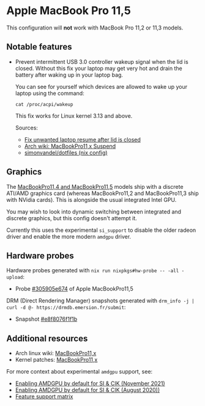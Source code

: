 # Apple MacBook Pro 11,5

This configuration will **not** work with MacBook Pro 11,2 or 11,3 models.

## Notable features

* Prevent intermittent USB 3.0 controller wakeup signal when the lid is closed. Without this fix your laptop may get very hot and drain the battery after waking up in your laptop bag.

  You can see for yourself which devices are allowed to wake up your laptop using the command:

  ```shell
  cat /proc/acpi/wakeup
  ```

  This fix works for Linux kernel 3.13 and above.

  Sources:

  * [Fix unwanted laptop resume after lid is closed](https://medium.com/@laurynas.karvelis_95228/install-arch-linux-on-macbook-pro-11-2-retina-install-guide-for-year-2017-2034ceed4cb2#66ba)
  * [Arch wiki: MacBookPro11,x Suspend](https://wiki.archlinux.org/index.php/MacBookPro11,x#Suspend)
  * [simonvandel/dotfiles (nix config)](https://github.com/simonvandel/dotfiles/blob/f254a4a607257faee295ce798ed215273c342850/nixos/vandel-macair/configuration.nix#L45)

## Graphics

The [MacBookPro11,4 and MacBookPro11,5](https://support.apple.com/kb/SP719) models ship with a discrete ATI/AMD graphics card (whereas MacBookPro11,2 and MacBookPro11,3 ship with NVidia cards). This is alongside the usual integrated Intel GPU.

You may wish to look into dynamic switching between integrated and discrete graphics, but this config doesn't attempt it.

Currently this uses the experimental `si_support` to disable the older radeon driver and enable the more modern `amdgpu` driver.

## Hardware probes

Hardware probes generated with `nix run nixpkgs#hw-probe -- -all -upload`:

* Probe [#305905e674](https://linux-hardware.org/?probe=305905e674) of Apple MacBookPro11,5

DRM (Direct Rendering Manager) snapshots generated with `drm_info -j | curl -d @- https://drmdb.emersion.fr/submit`:

* Snapshot [#e8f8076f1f1b](https://drmdb.emersion.fr/snapshots/e8f8076f1f1b)

## Additional resources

* Arch linux wiki: [MacBookPro11,x](https://wiki.archlinux.org/index.php/MacBookPro11,x)
* Kernel patches: [MacBookPro11,x](https://bugzilla.kernel.org/buglist.cgi?quicksearch=macbookpro11)

For more context about experimental `amdgpu` support, see:

* [Enabling AMDGPU by default for SI & CIK (November 2021)](https://gitlab.freedesktop.org/drm/amd/-/issues/1776)
* [Enabling AMDGPU by default for SI & CIK (August 2020))](https://lists.freedesktop.org/archives/amd-gfx/2020-August/052243.html)
* [Feature support matrix](https://wiki.gentoo.org/wiki/AMDGPU#Feature_support)
